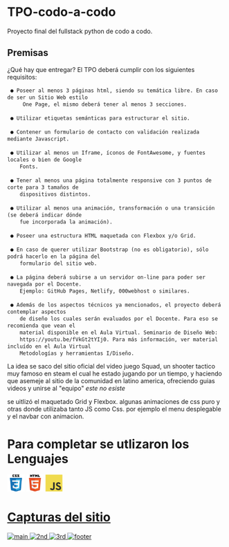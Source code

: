 # TPO-codo-a-codo
Proyecto final del fullstack python de codo a codo.

## Premisas ## 

¿Qué hay que entregar?
  El TPO deberá cumplir con los siguientes requisitos:
  
     ● Poseer al menos 3 páginas html, siendo su temática libre. En caso de ser un Sitio Web estilo
         One Page, el mismo deberá tener al menos 3 secciones.
  
     ● Utilizar etiquetas semánticas para estructurar el sitio.

     ● Contener un formulario de contacto con validación realizada mediante Javascript.
     
     ● Utilizar al menos un Iframe, íconos de FontAwesome, y fuentes locales o bien de Google
        Fonts.
        
     ● Tener al menos una página totalmente responsive con 3 puntos de corte para 3 tamaños de
        dispositivos distintos.
        
     ● Utilizar al menos una animación, transformación o una transición (se deberá indicar dónde
        fue incorporada la animación).

     ● Poseer una estructura HTML maquetada con Flexbox y/o Grid.
     
     ● En caso de querer utilizar Bootstrap (no es obligatorio), sólo podrá hacerlo en la página del
        formulario del sitio web.
        
     ● La página deberá subirse a un servidor on-line para poder ser navegada por el Docente.
        Ejemplo: GitHub Pages, Netlify, 000webhost o similares.
        
     ● Además de los aspectos técnicos ya mencionados, el proyecto deberá contemplar aspectos
        de diseño los cuales serán evaluados por el Docente. Para eso se recomienda que vean el
        material disponible en el Aula Virtual. Seminario de Diseño Web:
        https://youtu.be/fVkGt2tYIj0. Para más información, ver material incluído en el Aula Virtual
        Metodologías y herramientas I/Diseño.
      
      
   La idea se saco del sitio oficial del video juego Squad, un shooter tactico muy famoso en steam el cual he estado jugando por un tiempo, y haciendo que asemeje
   al sitio de la comunidad en latino america, ofreciendo guias videos y unirse al "equipo" *este no esiste* 
    
   se uitlizó el maquetado Grid y Flexbox. algunas animaciones de css puro y otras donde utilizaba tanto JS como Css. por ejemplo el menu desplegable y el navbar con animacion.
   
   
   # Para completar se utlizaron los Lenguajes # 
   
   <img src="https://raw.githubusercontent.com/devicons/devicon/master/icons/css3/css3-original-wordmark.svg" alt="css3" width="40" height="40"/> <img src="https://raw.githubusercontent.com/devicons/devicon/master/icons/html5/html5-original-wordmark.svg" alt="html5" width="40" height="40"/> </a> <a href="https://developer.mozilla.org/en-US/docs/Web/JavaScript" target="_blank" rel="noreferrer"> <img src="https://raw.githubusercontent.com/devicons/devicon/master/icons/javascript/javascript-original.svg" alt="javascript" width="40" height="40"/> </a> <a href="https://www.postgresql.org" target="_blank" rel="noreferrer">
    
   # Capturas del sitio #
        
  ![main](https://user-images.githubusercontent.com/28113791/174157661-f82d12ad-2838-4c1d-bd08-d6069149a983.png)
  ![2nd](https://user-images.githubusercontent.com/28113791/174157932-97d2addd-7971-4db5-86e7-daf2fadd264d.png)
  ![3rd](https://user-images.githubusercontent.com/28113791/174157943-76a462ea-bf4f-4107-914d-a06ae199d027.png)
  ![footer](https://user-images.githubusercontent.com/28113791/174157926-60430758-c25f-40f9-8574-b9bfa68ed144.png)

